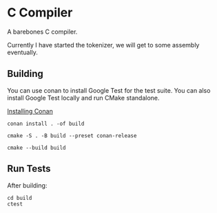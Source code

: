 # C Compiler

A barebones C compiler. 

Currently I have started the tokenizer, we will get to some assembly eventually.

## Building 

You can use conan to install Google Test for the test suite. You can also install Google Test locally and run CMake standalone.

[Installing Conan](https://docs.conan.io/2/installation.html)

```
conan install . -of build 

cmake -S . -B build --preset conan-release

cmake --build build
```

## Run Tests

After building:

```
cd build
ctest
```


